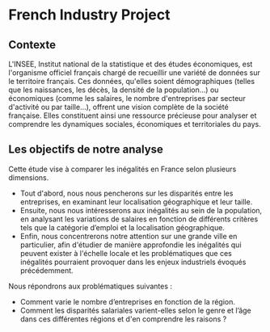 # French Industry Project

## Contexte
L'INSEE, Institut national de la statistique et des études économiques, est l'organisme officiel français chargé de recueillir une variété de données sur le territoire français. Ces données, qu'elles soient démographiques (telles que les naissances, les décès, la densité de la population...) ou économiques (comme les salaires, le nombre d'entreprises par secteur d'activité ou par taille...), offrent une vision complète de la société française. Elles constituent ainsi une ressource précieuse pour analyser et comprendre les dynamiques sociales, économiques et territoriales du pays.

## Les objectifs de notre analyse

Cette étude vise à comparer les inégalités en France selon plusieurs dimensions.

- Tout d'abord, nous nous pencherons sur les disparités entre les entreprises, en examinant leur localisation géographique et leur taille.
- Ensuite, nous nous intéresserons aux inégalités au sein de la population, en analysant les variations de salaires en fonction de différents critères tels que la catégorie d’emploi et la localisation géographique.
- Enfin, nous concentrerons notre attention sur une grande ville en particulier, afin d'étudier de manière approfondie les inégalités qui peuvent exister à l'échelle locale et les problématiques que ces inégalités pourraient provoquer dans les enjeux industriels évoqués précédemment.

Nous répondrons aux problématiques suivantes :

- Comment varie le nombre d’entreprises en fonction de la région.
- Comment les disparités salariales varient-elles selon le genre et l’âge dans ces différentes régions et d'en comprendre les raisons ?

